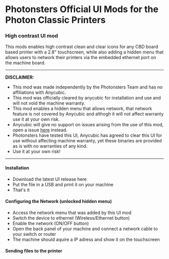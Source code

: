 # Photonsters Official UI Mods for the Photon Classic Printers

### High contrast UI mod

This mods enables high contrast clean and clear icons for any CBD board based printer with a 2.8" touchscreen, while also adding a hidden menu that allows users to network their printers via the embedded ethernet port on the machine board.

---

**DISCLAIMER:** 
- This mod was made independently by the Photonsters Team and has no affiliations with Anycubic.
- This mod was officially cleared by anycubic for installation and use and will not void the machine warranty.
- This mod enables a hidden menu that allows network, that network feature is not covered by Anycubic and althogh it will not affect warranty use it at your own risk.
- Anycubic will give no support on issues arising from the use of this mod, open a issue [here](../../issues/new) instead.
- Photonsters have tested this UI, Anycubic has agreed to clear this UI for use without affecting machine warranty, yet these binaries are provided as is with no warranties of any kind.
- Use it at your own risk!

---

#### Installation

- Download the latest UI release here
- Put the file in a USB and print it on your machine
- That's it

#### Configuring the Network (unlocked hidden menu)

- Access the network menu that was added by this UI mod
- Switch the device to ethernet (Wireless/Ethernet button)
- Enable the network (ON/OFF button)
- Open the back panel of your machine and connect a network cable to your switch or router
- The machine should aquire a IP adress and show it on the touchscreen

#### Sending files to the printer



